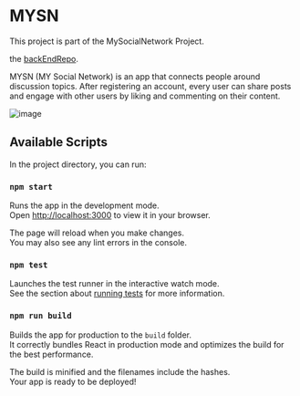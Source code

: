 
# MYSN 
This project is part of the MySocialNetwork Project.

 the [backEndRepo](https://github.com/eliyahu119/mySocialNetworkBackEnd).

MYSN (MY Social Network) is an app that connects people around discussion topics. After registering an account, every user can share posts and engage with other users by liking and commenting on their content.


![image](https://user-images.githubusercontent.com/54371245/159177803-f260a00b-f394-4766-a229-81c7e24ca25b.png)




## Available Scripts
In the project directory, you can run:

### `npm start`

Runs the app in the development mode.\
Open [http://localhost:3000](http://localhost:3000) to view it in your browser.

The page will reload when you make changes.\
You may also see any lint errors in the console.

### `npm test`

Launches the test runner in the interactive watch mode.\
See the section about [running tests](https://facebook.github.io/create-react-app/docs/running-tests) for more information.

### `npm run build`

Builds the app for production to the `build` folder.\
It correctly bundles React in production mode and optimizes the build for the best performance.

The build is minified and the filenames include the hashes.\
Your app is ready to be deployed!


